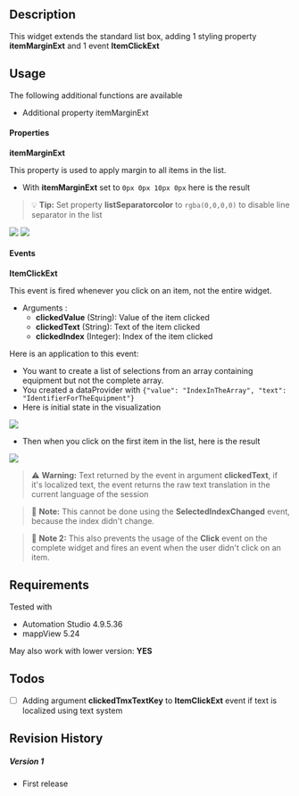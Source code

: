 ## Description
This widget extends the standard list box, adding 1 styling property **itemMarginExt** and 1 event **ItemClickExt**

## Usage
The following additional functions are available

* Additional property itemMarginExt

#### Properties

**itemMarginExt**

This property is used to apply margin to all items in the list.

* With **itemMarginExt** set to ```0px 0px 10px 0px``` here is the result
> :bulb: **Tip:** Set property **listSeparatorcolor** to ```rgba(0,0,0,0)``` to disable line separator in the list

![](./images/listbox1.png)
![](./images/listbox2.png)


#### Events

**ItemClickExt**

This event is fired whenever you click on an item, not the entire widget.

* Arguments :
    * **clickedValue** (String): Value of the item clicked
    * **clickedText** (String): Text of the item clicked
    * **clickedIndex** (Integer): Index of the item clicked

Here is an application to this event:

* You want to create a list of selections from an array containing equipment but not the complete array.
* You created a dataProvider with ```{"value": "IndexInTheArray", "text": "IdentifierForTheEquipment"}```
* Here is initial state in the visualization

![](./images/listbox3.png)

* Then when you click on the first item in the list, here is the result

![](./images/listbox4.png)

> :warning: **Warning:** Text returned by the event in argument **clickedText**, if it's localized text, the event returns the raw text translation in the current language of the session

> :memo: **Note:** This cannot be done using the **SelectedIndexChanged** event, because the index didn't change.

> :memo: **Note 2:** This also prevents the usage of the **Click** event on the complete widget and fires an event when the user didn't click on an item.


## Requirements

Tested with

* Automation Studio 4.9.5.36
* mappView 5.24

May also work with lower version: **YES**

## Todos

- [ ] Adding argument **clickedTmxTextKey** to **ItemClickExt** event if text is localized using text system

## Revision History

##### Version 1
- First release




